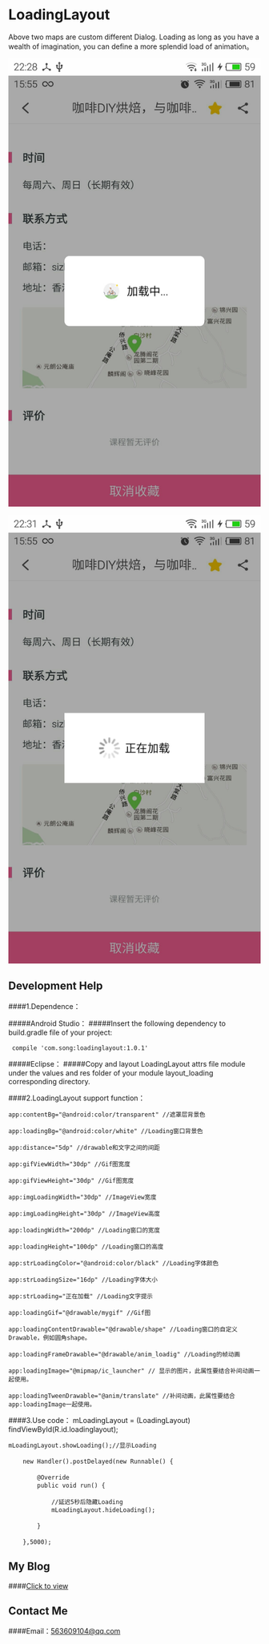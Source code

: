 # LoadingLayout

Above two maps are custom different Dialog. Loading as long as you have a wealth of imagination, you can define a more splendid load of animation。

![](https://github.com/songxiaoliang/loadinglayout/blob/master/app/demo/loading_gif.jpg) 

![](https://github.com/songxiaoliang/loadinglayout/blob/master/app/demo/loading_frameAnimation.jpg) 

## Development Help

####1.Dependence：

#####Android Studio：
#####Insert the following dependency to build.gradle file of your project:
    
     compile 'com.song:loadinglayout:1.0.1'
      
#####Eclipse：
#####Copy and layout LoadingLayout attrs file module under the values and res folder of your module layout_loading corresponding directory.
      
####2.LoadingLayout support function：
      
    app:contentBg="@android:color/transparent" //遮罩层背景色
      
    app:loadingBg="@android:color/white" //Loading窗口背景色
      
    app:distance="5dp" //drawable和文字之间的间距
      
    app:gifViewWidth="30dp" //Gif图宽度
      
    app:gifViewHeight="30dp" //Gif图宽度
      
    app:imgLoadingWidth="30dp" //ImageView宽度
      
    app:imgLoadingHeight="30dp" //ImageView高度
      
    app:loadingWidth="200dp" //Loading窗口的宽度
      
    app:loadingHeight="100dp" //Loading窗口的高度
      
    app:strLoadingColor="@android:color/black" //Loading字体颜色
      
    app:strLoadingSize="16dp" //Loading字体大小
      
    app:strLoading="正在加载" //Loading文字提示
      
    app:loadingGif="@drawable/mygif" //Gif图
      
    app:loadingContentDrawable="@drawable/shape" //Loading窗口的自定义Drawable，例如圆角shape。
      
    app:loadingFrameDrawable="@drawable/anim_loadig" //Loading的帧动画
    
    app:loadingImage="@mipmap/ic_launcher" // 显示的图片，此属性要结合补间动画一起使用。
    
    app:loadingTweenDrawable="@anim/translate" //补间动画，此属性要结合app:loadingImage一起使用。
    
####3.Use code：
    mLoadingLayout = (LoadingLayout) findViewById(R.id.loadinglayout);
    
    mLoadingLayout.showLoading();//显示Loading
    
        new Handler().postDelayed(new Runnable() {
    
            @Override
	        public void run() {
                
		        //延迟5秒后隐藏Loading
		        mLoadingLayout.hideLoading();
            
	        }
        
	    },5000);
        
## My Blog
####[Click to view](http://blog.csdn.net/u013718120)
## Contact Me
####Email：563609104@qq.com
    
